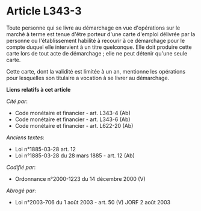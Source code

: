 # Article L343-3

Toute personne qui se livre au démarchage en vue d'opérations sur le marché à terme est tenue d'être porteur d'une carte
d'emploi délivrée par la personne ou l'établissement habilité à recourir à ce démarchage pour le compte duquel elle
intervient à un titre quelconque. Elle doit produire cette carte lors de tout acte de démarchage ; elle ne peut détenir
qu'une seule carte.

Cette carte, dont la validité est limitée à un an, mentionne les opérations pour lesquelles son titulaire a vocation à se
livrer au démarchage.

**Liens relatifs à cet article**

_Cité par_:

  - Code monétaire et financier - art. L343-4 (Ab)
  - Code monétaire et financier - art. L343-6 (Ab)
  - Code monétaire et financier - art. L622-20 (Ab)

_Anciens textes_:

  - Loi n°1885-03-28 art. 12
  - Loi n°1885-03-28 du 28 mars 1885 - art. 12 (Ab)

_Codifié par_:

  - Ordonnance n°2000-1223 du 14 décembre 2000 (V)

_Abrogé par_:

  - Loi n°2003-706 du 1 août 2003 - art. 50 (V) JORF 2 août 2003
